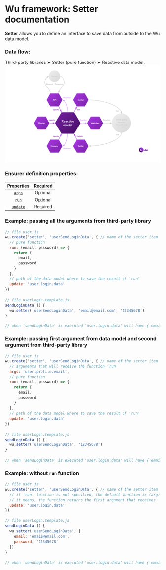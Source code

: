 # Wu framework: Setter documentation
**Setter** allows you to define an interface to save data from outside to the Wu data model.

### Data flow:
Third-party libraries &#10148; Setter (pure function) &#10148; Reactive data model.
![Pattern](./wu-framework.svg)

### Ensurer definition properties:
| Properties                                           | Required |
|:----------------------------------------------------:|:--------:|
| [`args`](./documentation-properties.md#args)         | Optional |
| [`run`](./documentation-properties.md#run)           | Optional |
| [`update`](./documentation-properties.md#update)     | Required |

### Example: passing all the arguments from third-party library
```javascript
// file user.js
wu.create('setter', 'userSendLoginData', { // name of the setter item
  // pure function
  run: (email, password) => {
    return {
      email,
      password
    }
  },
  // path of the data model where to save the result of 'run'
  update: 'user.login.data'
})

// file userLogin.template.js
sendLoginData () {
  wu.setter('userSendLoginData', 'email@email.com', '12345678')
}

// when 'sendLoginData' is executed 'user.login.data' will have { email: 'email@email.com', password: '12345678' }
```
### Example: passing first argument from data model and second argument from third-party library
```javascript
// file user.js
wu.create('setter', 'userSendLoginData', { // name of the setter item
  // arguments that will receive the function 'run'
  args: 'user.profile.email',
  // pure function
  run: (email, password) => {
    return {
      email,
      password
    }
  },
  // path of the data model where to save the result of 'run'
  update: 'user.login.data'
})

// file userLogin.template.js
sendLoginData () {
  wu.setter('userSendLoginData', '12345678')
}

// when 'sendLoginData' is executed 'user.login.data' will have { email: 'email@email.com', password: '12345678' }
```
### Example: without `run`  function
```javascript
// file user.js
wu.create('setter', 'userSendLoginData', { // name of the setter item
  // if 'run' function is not specified, the default function is (arg) => arg
  // it means, the function returns the first argument that receives
  update: 'user.login.data'
})

// file userLogin.template.js
sendLoginData () {
  wu.setter('userSendLoginData', {
    email: 'email@email.com',
    password: '12345678'
  })
}

// when 'sendLoginData' is executed 'user.login.data' will have { email: 'email@email.com', password: '12345678' }
```
